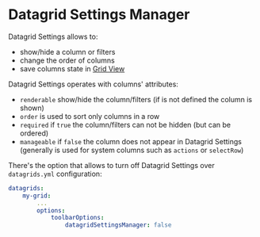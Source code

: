 Datagrid Settings Manager
==============

Datagrid Settings allows to:
- show/hide a column or filters
- change the order of columns
- save columns state in [Grid View](./extensions/grid_views.md)

Datagrid Settings operates with columns' attributes:
- `renderable` show/hide the column/filters (if is not defined the column is shown)
- `order` is used to sort only columns in a row
- `required` if `true` the column/filters can not be hidden (but can be ordered)
- `manageable` if `false` the column does not appear in Datagrid Settings (generally is used for system columns such as `actions` or `selectRow`)

There's the option that allows to turn off Datagrid Settings over `datagrids.yml` configuration:

```yaml
datagrids:
    my-grid:
        ...
        options:
            toolbarOptions:
                datagridSettingsManager: false

```
